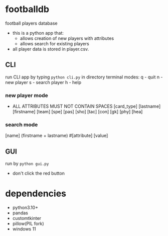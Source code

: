# footballdb
football players database
- this is a python app that:
    - allows creation of new players with attributes
    - allows search for existing players
- all player data is stored in player.csv.

## CLI
run CLI app by typing `python cli.py` in directory terminal
modes:
q - quit
n - new player
s - search player
h - help

### new player mode
- ALL ATTRIBUTES MUST NOT CONTAIN SPACES
[card_type] [lastname] [firstname] [team] [spe] [pas] [sho] [tac] [con] [gk] [phy] [hea]

### search mode
[name] (firstname + lastname) #[attribute] [value]

## GUI
run by `python gui.py`
- don't click the red button

# dependencies
- python3.10+
- pandas
- customtkinter
- pillow(PIL fork)
- windows 11
